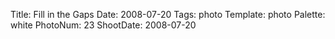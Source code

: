 Title: Fill in the Gaps
Date: 2008-07-20
Tags: photo
Template: photo
Palette: white
PhotoNum: 23
ShootDate: 2008-07-20
